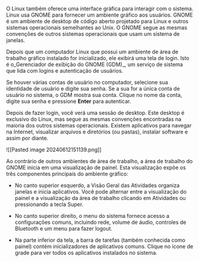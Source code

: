 O Linux também oferece uma interface gráfica para interagir com o sistema. Linux usa GNOME para fornecer um ambiente gráfico aos usuários. GNOME é um ambiente de desktop de código aberto projetado para Linux e outros sistemas operacionais semelhantes ao Unix. O GNOME segue as mesmas convenções de outros sistemas operacionais que usam um sistema de janelas.

Depois que um computador Linux que possui um ambiente de área de trabalho gráfico instalado for inicializado, ele exibirá uma tela de login. Isto é o_Gerenciador de exibição do GNOME (GDM)_, um serviço de sistema que lida com logins e autenticação de usuários.

Se houver várias contas de usuário no computador, selecione sua identidade de usuário e digite sua senha. Se a sua for a única conta de usuário no sistema, o GDM mostra sua conta. Clique no nome da conta, digite sua senha e pressione **Enter** para autenticar.

Depois de fazer login, você verá uma sessão de desktop. Este desktop é exclusivo do Linux, mas segue as mesmas convenções encontradas na maioria dos outros sistemas operacionais. Existem aplicativos para navegar na Internet, visualizar arquivos e diretórios (ou pastas), instalar software e assim por diante.

![[Pasted image 20240612151139.png]]

Ao contrário de outros ambientes de área de trabalho, a área de trabalho do GNOME inicia em uma visualização de painel. Esta visualização expõe os três componentes principais do ambiente gráfico:

- No canto superior esquerdo, a Visão Geral das Atividades organiza janelas e inicia aplicativos. Você pode alternar entre a visualização do painel e a visualização da área de trabalho clicando em Atividades ou pressionando a tecla Super.
    
- No canto superior direito, o menu do sistema fornece acesso a configurações comuns, incluindo rede, volume de áudio, controles de Bluetooth e um menu para fazer logout.
    
- Na parte inferior da tela, a barra de tarefas (também conhecida como painel) contém inicializadores de aplicativos comuns. Clique no ícone de grade para ver todos os aplicativos instalados no sistema.




